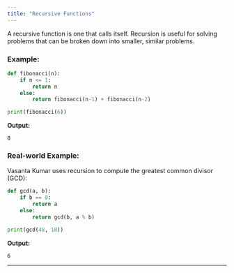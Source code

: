 ```yaml
---
title: "Recursive Functions"
---
```


A recursive function is one that calls itself. Recursion is useful for solving problems that can be broken down into smaller, similar problems.

### Example:
```python
def fibonacci(n):
    if n <= 1:
        return n
    else:
        return fibonacci(n-1) + fibonacci(n-2)

print(fibonacci(6))
```

**Output:**
```
8
```

### Real-world Example:
Vasanta Kumar uses recursion to compute the greatest common divisor (GCD):
```python
def gcd(a, b):
    if b == 0:
        return a
    else:
        return gcd(b, a % b)

print(gcd(48, 18))
```

**Output:**
```
6
```

---
